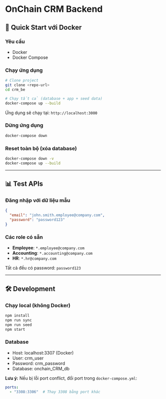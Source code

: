 # OnChain CRM Backend

## 🚀 Quick Start với Docker

### Yêu cầu

- Docker
- Docker Compose

### Chạy ứng dụng

```bash
# Clone project
git clone <repo-url>
cd crm_be

# Chạy tất cả (database + app + seed data)
docker-compose up --build
```

Ứng dụng sẽ chạy tại: `http://localhost:3000`

### Dừng ứng dụng

```bash
docker-compose down
```

### Reset toàn bộ (xóa database)

```bash
docker-compose down -v
docker-compose up --build
```

---

## 📊 Test APIs

### Đăng nhập với dữ liệu mẫu

```json
{
  "email": "john.smith.employee@company.com",
  "password": "password123"
}
```

### Các role có sẵn

- **Employee**: `*.employee@company.com`
- **Accounting**: `*.accounting@company.com`
- **HR**: `*.hr@company.com`

Tất cả đều có password: `password123`

---

## 🛠️ Development

### Chạy local (không Docker)

```bash
npm install
npm run sync
npm run seed
npm start
```

### Database

- Host: localhost:3307 (Docker)
- User: crm_user
- Password: crm_password
- Database: onchain_CRM_db

**Lưu ý:** Nếu bị lỗi port conflict, đổi port trong `docker-compose.yml`:

```yaml
ports:
  - "3308:3306"  # Thay 3308 bằng port khác
```
